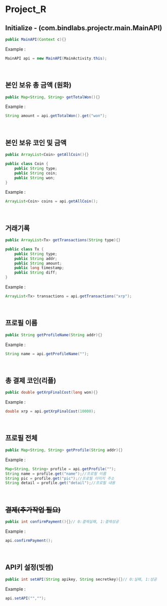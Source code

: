 # Project_R

## Initialize - (com.bindlabs.projectr.main.MainAPI)
```java
public MainAPI(Context c){}
```
Example : 
```java
MainAPI api = new MainAPI(MainActivity.this);
```
</br>

## 본인 보유 총 금액 (원화)
```java
public Map<String, String> getTotalWon(){}
```
Example : 
```java
String amount = api.getTotalWon().get("won");
```
</br>

## 본인 보유 코인 및 금액
```java
public ArrayList<Coin> getAllCoin(){}

public class Coin {
    public String type;
    public String coin;
    public String won;
}
```
Example : 
```java
ArrayList<Coin> coins = api.getAllCoin();
```
</br>

## 거래기록
```java
public ArrayList<Tx> getTransactions(String type){}

public class Tx {
    public String type;
    public String addr;
    public String amount;
    public long timestamp;
    public String diff;
}
```
Example : 
```java
ArrayList<Tx> transactions = api.getTransactions("xrp");
```
</br>

## 프로필 이름
```java
public String getProfileName(String addr){}
```
Example : 
```java
String name = api.getProfileName("");
```
</br>

## 총 결제 코인(리플)
```java
public double getXrpFinalCost(long won){}
```
Example : 
```java
double xrp = api.getXrpFinalCost(10000);
```
</br>

## 프로필 전체
```java
public Map<String, String> getProfile(String addr){}
```
Example : 
```java
Map<String, String> profile = api.getProfile("");
String name = profile.get("name");//프로필 이름
String pic = profile.get("pic");//프로필 이미지 주소
String detail = profile.get("detail");//프로필 내용
```
</br>

## ~~결제(추가작업 필요)~~
```java
public int confirmPayment(){}// 0:결제실패, 1:결제성공
```
Example : 
```java
api.confirmPayment();
```
</br>

## API키 설정(빗썸)
```java
public int setAPI(String apikey, String secretkey){}// 0:실패, 1:성공
```
Example : 
```java
api.setAPI("","");
```
